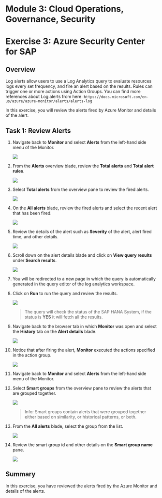 # Module 3: Cloud Operations, Governance, Security

# Exercise 3: Azure Security Center for SAP 

## Overview

Log alerts allow users to use a Log Analytics query to evaluate resources logs every set frequency, and fire an alert based on the results. Rules can trigger one or more actions using Action Groups. You can find more references about Log alerts from here: `https://docs.microsoft.com/en-us/azure/azure-monitor/alerts/alerts-log`

In this exercise, you will review the alerts fired by Azure Monitor and details of the alert.

## Task 1: Review Alerts

1. Navigate back to **Monitor** and select **Alerts** from the left-hand side menu of the Monitor.

   ![](https://github.com/CloudLabsAI-Azure/AIW-SAP-on-Azure/blob/main/media/M3-p2-Ex3-alert-2.png?raw=true)

1. From the **Alerts** overview blade, review the **Total alerts** and **Total alert rules**.

   ![](https://github.com/CloudLabsAI-Azure/AIW-SAP-on-Azure/blob/main/media/M3-p2-Ex3-reviewalerts-1.png?raw=true)

1. Select **Total alerts** from the overview pane to review the fired alerts.

   ![](https://github.com/CloudLabsAI-Azure/AIW-SAP-on-Azure/blob/main/media/M3-p2-Ex3-reviewalerts-2.png?raw=true)
   
1. On the **All alerts** blade, review the fired alerts and select the recent alert that has been fired.

   ![](https://github.com/CloudLabsAI-Azure/AIW-SAP-on-Azure/blob/main/media/M3-p2-Ex3-reviewalerts-3.png?raw=true)

1. Review the details of the alert such as **Severity** of the alert, alert fired time, and other details.

   ![](https://github.com/CloudLabsAI-Azure/AIW-SAP-on-Azure/blob/main/media/M3-p2-Ex3-reviewalerts-4.png?raw=true)

1. Scroll down on the alert details blade and click on **View query results** under **Search results**.

   ![](https://github.com/CloudLabsAI-Azure/AIW-SAP-on-Azure/blob/main/media/M3-p2-Ex3-reviewalerts-5.png?raw=true)

1. You will be redirected to a new page in which the query is automatically generated in the query editor of the log analytics workspace.

1. Click on **Run** to run the query and review the results.

   ![](https://github.com/CloudLabsAI-Azure/AIW-SAP-on-Azure/blob/main/media/M3-p2-Ex3-reviewalerts-6.png?raw=true)

   > The query will check the status of the SAP HANA System, if the status is **YES** it will fetch all the results.

1. Navigate back to the browser tab in which **Monitor** was open and select the **History** tab on the **Alert details** blade.

   ![](https://github.com/CloudLabsAI-Azure/AIW-SAP-on-Azure/blob/main/media/M3-p2-Ex3-reviewalerts-7.png?raw=true)

1. Notice that after firing the alert, **Monitor** executed the actions specified in the action group.

   ![](https://github.com/CloudLabsAI-Azure/AIW-SAP-on-Azure/blob/main/media/M3-p2-Ex3-reviewalerts-8.png?raw=true)

1. Navigate back to **Monitor** and select **Alerts** from the left-hand side menu of the Monitor.

1. Select **Smart groups** from the overview pane to review the alerts that are grouped together.

   ![](https://github.com/CloudLabsAI-Azure/AIW-SAP-on-Azure/blob/main/media/M3-p2-Ex3-reviewalerts-9.png?raw=true)

   > Info: Smart groups contain alerts that were grouped together either based on similarity, or historical patterns, or both.

1. From the **All alerts** blade, select the group from the list.

   ![](https://github.com/CloudLabsAI-Azure/AIW-SAP-on-Azure/blob/main/media/M3-p2-Ex3-reviewalerts-10.png?raw=true)

1. Review the smart group id and other details on the **Smart group name** pane.

   ![](https://github.com/CloudLabsAI-Azure/AIW-SAP-on-Azure/blob/main/media/M3-p2-Ex3-reviewalerts-11.png?raw=true)


## Summary

In this exercise, you have reviewed the alerts fired by the Azure Monitor and details of the alerts.
